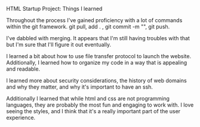 HTML Startup Project: Things I learned

Throughout the process I've gained proficiency with a lot of commands within the git framework.
git pull, add . , git commit -m "", git push.

I've dabbled with merging. It appears that I'm still having troubles with that but I'm sure that I'll figure it out eventually.

I learned a bit about how to use file transfer protocol to launch the website. Additionally, I learned how to
organize my code in a way that is appealing and readable.

I learned more about security considerations, the history of web domains and why they matter, and why it's
important to have an ssh.

Additionally I learned that while html and css are not programming languages, they are probably the most fun
and engaging to work with. I love seeing the styles, and I think that it's a really important part of the
user experience.